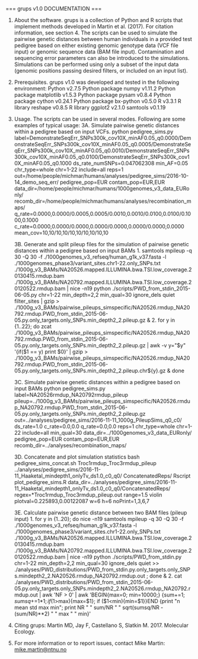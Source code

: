 === grups v1.0 DOCUMENTATION ===



1. About the software. grups is a collection of Python and R scripts that implement methods developed in Martin et al. (2017). 
    For citation information, see section 4. The scripts can be used to simulate the pairwise genetic distances between human 
    individuals in a provided test pedigree based on either existing genomic genotype data (VCF file input) or genomic sequence 
    data (BAM file input). Contamination and sequencing error parameters can also be introduced to the simulations. Simulations 
    can be performed using only a subset of the input data (genomic positions passing desired filters, or included on an input list).  


2. Prerequisites. grups v1.0 was developed and tested in the following environment:
    Python v2.7.5
    Python package numpy v1.11.2
    Python package matplotlib v1.5.3
    Python package pysam v0.8.4
    Python package cython v0.24.1
    Python package bx-python v0.5.0
    R v3.3.1
    R library reshape v0.8.5
    R library ggplot2 v2.1.0
    samtools v0.1.19


3. Usage. The scripts can be used in several modes. Following are some examples of typical usage:
    3A. Simulate pairwise genetic distances within a pedigree based on input VCFs.
        python pedigree_sims.py 
            label=DemonstrateSeqErr_SNPs300k_cov10X_minAF0.05_q0.0000/DemonstrateSeqErr_SNPs300k_cov10X_minAF0.05_q0.0005/DemonstrateSeqErr_SNPs300k_cov10X_minAF0.05_q0.0010/DemonstrateSeqErr_SNPs300k_cov10X_minAF0.05_q0.0100/DemonstrateSeqErr_SNPs300k_cov10X_minAF0.05_q0.1000 ds_rate_numSNPs=0.047062308 
            min_AF=0.05 
            chr_type=whole 
            chr=1-22 
            include=all 
            reps=1
            out=/home/people/michmar/humans/analyses/pedigree_sims/2016-10-14_demo_seq_err/ 
            pedigree_pop=EUR 
            contam_pop=EUR,EUR 
            data_dir=/home/people/michmar/humans/1000genomes_v3_data_EURonly/ 
            recomb_dir=/home/people/michmar/humans/analyses/recombination_maps/ 
            q_rate=0.0000,0.0000/0.0005,0.0005/0.0010,0.0010/0.0100,0.0100/0.1000,0.1000 
            c_rate=0.0000,0.0000/0.0000,0.0000/0.0000,0.0000/0.0000,0.0000 
            mean_cov=10,10/10,10/10,10/10,10/10,10 

    3B. Generate and split pileup files for the simulation of pairwise genetic distances within a pedigree based on input BAMs
        1. samtools mpileup -q 30 -Q 30 -f ./1000genomes_v3_refseq/human_g1k_v37.fasta -l ./1000genomes_phase3/variant_sites.chr1-22.only_SNPs.txt ./1000g_v3_BAMs/NA20526.mapped.ILLUMINA.bwa.TSI.low_coverage.20130415.rmdup.bam ./1000g_v3_BAMs/NA20792.mapped.ILLUMINA.bwa.TSI.low_coverage.20120522.rmdup.bam | nice -n19 python ./scripts/PWD_from_stdin_2015-06-05.py chr=1-22 min_depth=2,2 min_qual=30 ignore_dels quiet filter_sites | gzip > ./1000g_v3_BAMs/pairwise_pileups_simspecific/NA20526.rmdup_NA20792.rmdup.PWD_from_stdin_2015-06-05.py.only_targets.only_SNPs.min_depth2_2.pileup.gz &
        2. for y in {1..22}; do zcat ./1000g_v3_BAMs/pairwise_pileups_simspecific/NA20526.rmdup_NA20792.rmdup.PWD_from_stdin_2015-06-05.py.only_targets.only_SNPs.min_depth2_2.pileup.gz | awk -v y="$y" '{if($1 == y) print $0}' | gzip > ./1000g_v3_BAMs/pairwise_pileups_simspecific/NA20526.rmdup_NA20792.rmdup.PWD_from_stdin_2015-06-05.py.only_targets.only_SNPs.min_depth2_2.pileup.chr${y}.gz & done

    3C. Simulate pairwise genetic distances within a pedigree based on input BAMs
        python pedigree_sims.py label=NA20526rmdup_NA20792rmdup_pileup pileup=../1000g_v3_BAMs/pairwise_pileups_simspecific/NA20526.rmdup_NA20792.rmdup.PWD_from_stdin_2015-06-05.py.only_targets.only_SNPs.min_depth2_2.pileup.gz out=../analyses/pedigree_sims/2016-11-11_1000g_PileupSims_q0_c0/ ds_rate=1.0 c_rate=0.0,0.0 q_rate=0.0,0.0 reps=1 chr_type=whole chr=1-22 include=all min_qual=30 data_dir=../1000genomes_v3_data_EURonly/ pedigree_pop=EUR contam_pop=EUR,EUR recomb_dir=../analyses/recombination_maps/
    
    3D. Concatenate and plot simulation statistics
        bash pedigree_sims_concat.sh Troc1rmdup_Troc3rmdup_pileup ../analyses/pedigree_sims/2016-11-11_Haaketal_mindepth1_onlyTv_ds1.0_c0_q0/ ConcatenatedReps/
        Rscript plot_pedigree_sims.R data_dir=../analyses/pedigree_sims/2016-11-11_Haaketal_mindepth1_onlyTv_ds1.0_c0_q0/ConcatenatedReps/ regex=*Troc1rmdup_Troc3rmdup_pileup.out range=1.5 violin plotval=0.225893,0.00122087 w=6 h=6 noPrint=1,3,6,7

    3E. Calculate pairwise genetic distance between two BAM files (pileup input)
        1. for y in {1..20}; do nice -n19 samtools mpileup -q 30 -Q 30 -f ./1000genomes_v3_refseq/human_g1k_v37.fasta -l ./1000genomes_phase3/variant_sites.chr1-22.only_SNPs.txt ./1000g_v3_BAMs/NA20526.mapped.ILLUMINA.bwa.TSI.low_coverage.20130415.rmdup.bam ./1000g_v3_BAMs/NA20792.mapped.ILLUMINA.bwa.TSI.low_coverage.20120522.rmdup.bam | nice -n19 python ./scripts/PWD_from_stdin.py chr=1-22 min_depth=2,2 min_qual=30 ignore_dels quiet >> ./analyses/PWD_distributions/PWD_from_stdin.py.only_targets.only_SNPs.mindepth2_2.NA20526.rmdup_NA20792.rmdup.out ; done &
        2. cat ./analyses/PWD_distributions/PWD_from_stdin_2015-06-05.py.only_targets.only_SNPs.mindepth2_2.NA20526.rmdup_NA20792.rmdup.out | awk 'NF > 0' | awk 'BEGIN{max=0; min=10000;} {sum+=$1; sumsq+=$1*$1; if ($1>max){max=$1}; if ($1<min){min=$1}}END {print "n mean std max min"; print NR " " sum/NR " " sqrt(sumsq/NR - (sum/NR)**2) " " max " " min}'




4. Citing grups: Martin MD, Jay F, Castellano S, Slatkin M. 2017. Molecular Ecology.


5. For more information or to report issues, contact Mike Martin: mike.martin@ntnu.no

